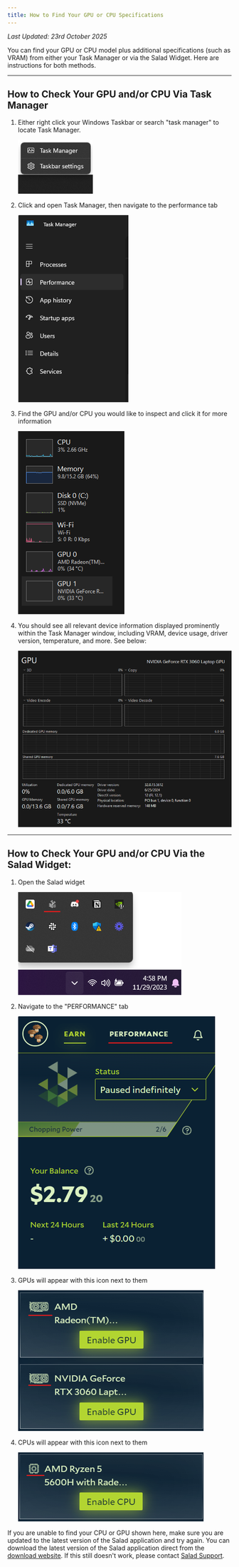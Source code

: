 ```yaml
---
title: How to Find Your GPU or CPU Specifications
---
```


_Last Updated: 23rd October 2025_

You can find your GPU or CPU model plus additional specifications (such as VRAM) from either your Task Manager or via
the Salad Widget. Here are instructions for both methods.

---

## **How to Check Your GPU and/or CPU Via Task Manager**

1. Either right click your Windows Taskbar or search "task manager" to locate Task Manager.

   ![Buttons to open Task Manger](../../../../content/images/guides/your-pc/how-to-find-your-gpu-or-cpu-specifications-1.png)

2. Click and open Task Manager, then navigate to the performance tab

   ![performance tab of task manager](../../../../content/images/guides/your-pc/how-to-find-your-gpu-or-cpu-specifications-2.png)

3. Find the GPU and/or CPU you would like to inspect and click it for more information

   ![screenshot of performance tab in task manager](../../../../content/images/guides/your-pc/how-to-find-your-gpu-or-cpu-specifications-3.png)

4. You should see all relevant device information displayed prominently within the Task Manager window, including VRAM,
   device usage, driver version, temperature, and more. See below:

   ![Screenshot of GPU tab in task manager](../../../../content/images/guides/your-pc/how-to-find-your-gpu-or-cpu-specifications-4.png)

---

## **How to Check Your GPU and/or CPU Via the Salad Widget:**

1. Open the Salad widget

   ![opening the Salad app](../../../../content/images/guides/your-pc/how-to-find-your-gpu-or-cpu-specifications-5.png)

2. Navigate to the "PERFORMANCE" tab

   ![Performance tab in the Salad app](../../../../content/images/guides/your-pc/how-to-find-your-gpu-or-cpu-specifications-6.png)

3. GPUs will appear with this icon next to them

   ![example of GPUs in the Performance tab](../../../../content/images/guides/your-pc/how-to-find-your-gpu-or-cpu-specifications-7.png)

4. CPUs will appear with this icon next to them

   ![example of CPUs in the performance tab](../../../../content/images/guides/your-pc/how-to-find-your-gpu-or-cpu-specifications-8.png)

If you are unable to find your CPU or GPU shown here, make sure you are updated to the latest version of the Salad
application and try again. You can download the latest version of the Salad application direct from the
[download website](https://salad.com/download). If this still doesn't work, please contact [Salad Support](/contact).
